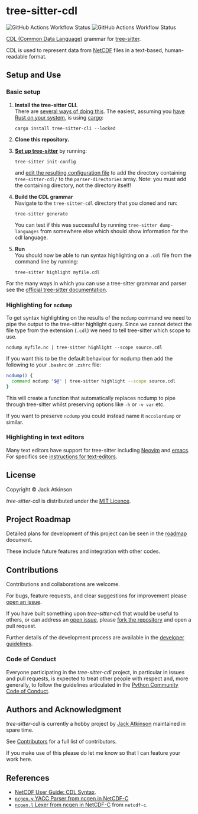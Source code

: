 # tree-sitter-cdl

![GitHub Actions Workflow Status](https://img.shields.io/github/actions/workflow/status/jatkinson1000/tree-sitter-cdl/ci.yaml?style=plastic&label=CI)
![GitHub Actions Workflow Status](https://img.shields.io/github/actions/workflow/status/jatkinson1000/tree-sitter-cdl/lint.yaml?style=plastic&label=Quality)

[CDL (Common Data Language)](https://docs.unidata.ucar.edu/nug/2.0-draft/cdl.html)
grammar for [tree-sitter](https://github.com/tree-sitter/tree-sitter).

CDL is used to represent data from [NetCDF](https://docs.unidata.ucar.edu/netcdf-c)
files in a text-based, human-readable format.


## Setup and Use

### Basic setup

1. **Install the tree-sitter CLI.**\
   There are [several ways of doing this](https://tree-sitter.github.io/tree-sitter/creating-parsers/1-getting-started.html#installation).
   The easiest, assuming you
   [have Rust on your system](https://rust-lang.org/tools/install/), is using
   [cargo](https://doc.rust-lang.org/cargo/getting-started/installation.html):
   ```
   cargo install tree-sitter-cli --locked
   ```

2. **Clone this repository.**

3. [**Set up tree-sitter**](https://tree-sitter.github.io/tree-sitter/cli/init-config.html)
   by running:
   ```
   tree-sitter init-config
   ```
   and [edit the resulting configuration file](https://tree-sitter.github.io/tree-sitter/cli/init-config.html#parser-directories)
   to add the directory containing `tree-sitter-cdl/` to the `parser-directories`
   array. Note: you must add the containing directory, not the directory itself!

4. **Build the CDL grammar**\
   Navigate to the `tree-sitter-cdl` directory that you cloned and run:
   ```
   tree-sitter generate
   ```
   You can test if this was successful by running `tree-sitter dump-languages`
   from somewhere else which should show information for the cdl language.

4. **Run**\
   You should now be able to run syntax highlighting on a `.cdl` file from the
   command line by running:
   ```
   tree-sitter highlight myfile.cdl
   ```

For the many ways in which you can use a tree-sitter grammar and parser see the
[official tree-sitter documentation](https://tree-sitter.github.io/tree-sitter/index.html).


### Highlighting for `ncdump`

To get syntax highlighting on the results of the `ncdump` command we need to pipe
the output to the tree-sitter highlight query.
Since we cannot detect the file type from the extension (`.cdl`) we need to tell
tree-sitter which scope to use.
```
ncdump myfile.nc | tree-sitter highlight --scope source.cdl
```

If you want this to be the default behaviour for ncdump then add the following to
your `.bashrc` or `.zshrc` file:
```bash
ncdump() {
  command ncdump "$@" | tree-sitter highlight --scope source.cdl
}
```
This will create a function that automatically replaces ncdump to pipe through
tree-sitter whilst preserving options like `-h` or `-v var` etc.

If you want to preserve `ncdump` you could instead name it `nccolordump` or similar.


### Highlighting in text editors

Many text editors have support for tree-sitter including
[Neovim](https://github.com/nvim-treesitter/nvim-treesitter/tree/main)
and [emacs](https://www.emacswiki.org/emacs/Tree-sitter).
For specifics see [instructions for text-editors](https://github.com/jatkinson1000/tree-sitter-cdl/blob/main/doc/text-editors.md).


## License

Copyright &copy; Jack Atkinson

_tree-sitter-cdl_ is distributed under the
[MIT Licence](https://github.com/jatkinson1000/tree-sitter-cdl/blob/main/LICENSE).


## Project Roadmap

Detailed plans for development of this project can be seen in the 
[roadmap](https://github.com/jatkinson1000/tree-sitter-cdl/blob/main/doc/roadmap.md)
document.

These include future features and integration with other codes.


## Contributions

Contributions and collaborations are welcome.

For bugs, feature requests, and clear suggestions for improvement please
[open an issue](https://github.com/jatkinson1000/tree-sitter-cdl/issues).

If you have built something upon _tree-sitter-cdl_ that would be useful to others, or
can address an [open issue](https://github.com/jatkinson1000/tree-sitter-cdl/issues),
please [fork the repository](https://github.com/jatkinson1000/tree-sitter-cdl/fork) and
open a pull request.

Further details of the development process are available in the
[developer guidelines](https://github.com/jatkinson1000/tree-sitter-cdl/blob/main/doc/develop.md).


### Code of Conduct
Everyone participating in the _tree-sitter-cdl_ project, in particular in issues
and pull requests, is expected to treat other people with respect and, more
generally, to follow the guidelines articulated in the
[Python Community Code of Conduct](https://www.python.org/psf/codeofconduct/).


## Authors and Acknowledgment

_tree-sitter-cdl_ is currently a hobby project by [Jack Atkinson](https://jackatkinson.net/)
maintained in spare time.

See [Contributors](https://github.com/jatkinson1000/tree-sitter-cdl/graphs/contributors)
for a full list of contributors.

If you make use of this please do let me know so that I can feature your work here.

## References

- [NetCDF User Guide: CDL Syntax](https://docs.unidata.ucar.edu/nug/2.0-draft/cdl.html).
- [`ncgen.y` YACC Parser from ncgen in NetCDF-C](https://github.com/Unidata/netcdf-c/blob/main/ncgen/ncgen.l)
- [`ncgen.l` Lexer from ncgen in NetCDF-C](https://github.com/Unidata/netcdf-c/blob/main/ncgen/ncgen.l) from `netcdf-c`.
